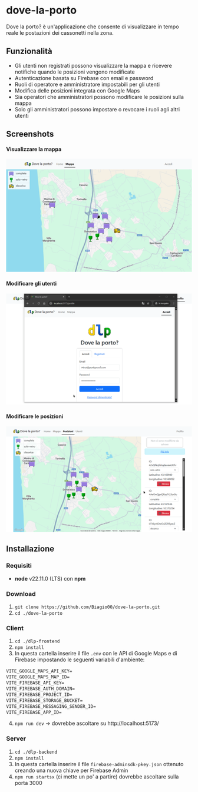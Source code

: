 # dove-la-porto

Dove la porto? è un'applicazione che consente di visualizzare in tempo reale le postazioni dei cassonetti nella zona.

## Funzionalità

- Gli utenti non registrati possono visualizzare la mappa e ricevere notifiche quando le posizioni vengono modificate
- Autenticazione basata su Firebase con email e password
- Ruoli di operatore e amministratore impostabili per gli utenti
- Modifica delle posizioni integrata con Google Maps
- Sia operatori che amministratori possono modificare le posizioni sulla mappa
- Solo gli amministratori possono impostare o revocare i ruoli agli altri utenti

## Screenshots
#### Visualizzare la mappa
![Alt Text](media/viewmap_demo.gif)

#### Modificare gli utenti
![Alt Text](media/users_demo.gif)

#### Modificare le posizioni
![Alt Text](media/positions_demo.gif)


## Installazione

### Requisiti
- **node** v22.11.0 (LTS) con **npm**

### Download
1. `git clone https://github.com/Biagio00/dove-la-porto.git`
2. `cd ./dove-la-porto`

### Client
1. `cd ./dlp-frontend`
2. `npm install`
3. In questa cartella inserire il file `.env` con le API di Google Maps e di Firebase impostando le seguenti variabili d'ambiente:
```
VITE_GOOGLE_MAPS_API_KEY=
VITE_GOOGLE_MAPS_MAP_ID=
VITE_FIREBASE_API_KEY=
VITE_FIREBASE_AUTH_DOMAIN=
VITE_FIREBASE_PROJECT_ID=
VITE_FIREBASE_STORAGE_BUCKET=
VITE_FIREBASE_MESSAGING_SENDER_ID=
VITE_FIREBASE_APP_ID=
```
4. `npm run dev` -> dovrebbe ascoltare su http://localhost:5173/

### Server
1. `cd ./dlp-backend`
2. `npm install`
3. In questa cartella inserire il file `firebase-adminsdk-pkey.json` ottenuto creando una nuova chiave per Firebase Admin
4. `npm run startsx` (ci mette un po' a partire) dovrebbe ascoltare sulla porta 3000


